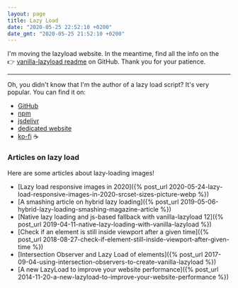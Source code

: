 ```yaml
---
layout: page
title: Lazy Load
date: "2020-05-25 22:52:10 +0200"
date_gmt: "2020-05-25 21:52:10 +0200"
---
```


I'm moving the lazyload website. In the meantime, find all the info on the 👉&nbsp;[vanilla-lazyload readme](https://github.com/verlok/vanilla-lazyload/blob/master/README.md) on GitHub. Thank you for your patience.

---

Oh, you didn't know that I'm the author of a lazy load script? It's very popular. You can find it on:

- [GitHub](https://github.com/verlok/vanilla-lazyload)
- [npm](https://www.npmjs.com/package/vanilla-lazyload)
- [jsdelivr](https://www.jsdelivr.com/package/npm/vanilla-lazyload)
- [dedicated website](/vanilla-lazyload)
- [ko-fi](https://ko-fi.com/verlok) ☕


### Articles on lazy load

Here are some articles about lazy-loading images!

- [Lazy load responsive images in 2020]({% post_url 2020-05-24-lazy-load-responsive-images-in-2020-srcset-sizes-picture-webp %})
- [A smashing article on hybrid lazy loading]({% post_url 2019-05-06-hybrid-lazy-loading-smashing-magazine-article %})
- [Native lazy loading and js-based fallback with vanilla-lazyload 12]({% post_url 2019-04-11-native-lazy-loading-with-vanilla-lazyload %})
- [Check if an element is still inside viewport after a given time]({% post_url 2018-08-27-check-if-element-still-inside-viewport-after-given-time %})
- [Intersection Observer and Lazy Load of elements]({% post_url 2017-09-04-using-intersection-observers-to-create-vanilla-lazyload %})
- [A new LazyLoad to improve your website performance]({% post_url 2014-11-20-a-new-lazyload-to-improve-your-website-performance %})